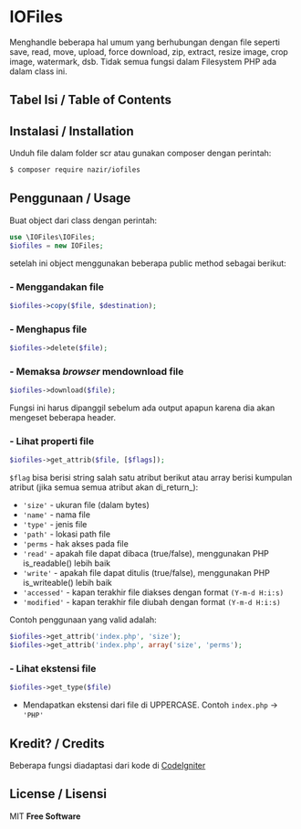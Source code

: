 # IOFiles
Menghandle beberapa hal umum yang berhubungan dengan file seperti save, read, move, upload, force download, zip, extract, resize image, crop image, watermark, dsb.  Tidak semua fungsi dalam Filesystem PHP ada dalam class ini.

## Tabel Isi / Table of Contents


## Instalasi / Installation
Unduh file dalam folder scr atau gunakan composer dengan perintah:
```sh
$ composer require nazir/iofiles
```

## Penggunaan / Usage
Buat object dari class dengan perintah:
```php
use \IOFiles\IOFiles;
$iofiles = new IOFiles;
```
setelah ini object menggunakan beberapa public method sebagai berikut:
### - Menggandakan file
```php
$iofiles->copy($file, $destination);
```
### - Menghapus file
```php
$iofiles->delete($file);
```
### - Memaksa _browser_ mendownload file
```php
$iofiles->download($file);
```
Fungsi ini harus dipanggil sebelum ada output apapun karena dia akan mengeset beberapa header.

### - Lihat properti file
```php
$iofiles->get_attrib($file, [$flags]);
```
`$flag` bisa berisi string salah satu atribut berikut atau array berisi kumpulan atribut (jika semua semua atribut akan di_return_):
* `'size'` - ukuran file (dalam bytes)
* `'name'` - nama file
* `'type'` - jenis file
* `'path'` - lokasi path file
* `'perms` - hak akses pada file
* `'read'` - apakah file dapat dibaca (true/false), menggunakan PHP is_readable() lebih baik
* `'write'` - apakah file dapat ditulis (true/false), menggunakan PHP is_writeable() lebih baik
* `'accessed'` - kapan terakhir file diakses dengan format `(Y-m-d H:i:s)`
* `'modified'` - kapan terakhir file diubah dengan format `(Y-m-d H:i:s)`

Contoh penggunaan yang valid adalah:
```php
$iofiles->get_attrib('index.php', 'size');
$iofiles->get_attrib('index.php', array('size', 'perms');
```

### - Lihat ekstensi file
```php
$iofiles->get_type($file)
```
- Mendapatkan ekstensi dari file di UPPERCASE. Contoh `index.php` -> `'PHP'`

## Kredit? / Credits
Beberapa fungsi diadaptasi dari kode di [CodeIgniter](http://codeigniter.com)

## License / Lisensi
MIT
__Free Software__